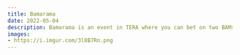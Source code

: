 ```yaml
---
title: Bamarama
date: 2022-05-04 
description: Bamarama is an event in TERA where you can bet on two BAMs from the overworld and win some gold.    
images: 
- https://i.imgur.com/3l8B7Rn.png
---
```

